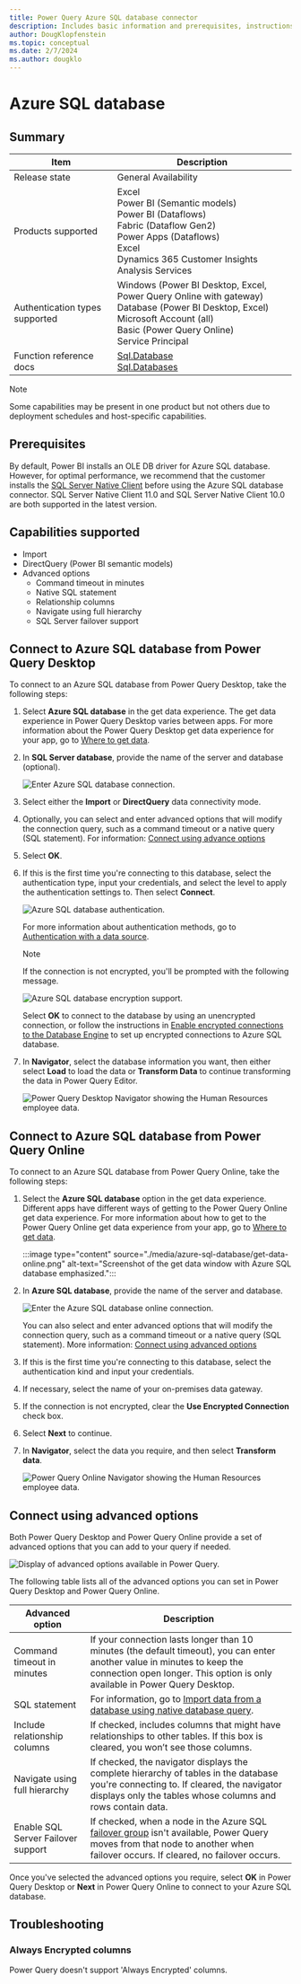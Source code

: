 ```yaml
---
title: Power Query Azure SQL database connector
description: Includes basic information and prerequisites, instructions on how to connect to your database, and information about advanced connection options.
author: DougKlopfenstein
ms.topic: conceptual
ms.date: 2/7/2024
ms.author: dougklo
---
```


# Azure SQL database

## Summary

| Item | Description |
| ------- | ------------|
|Release state | General Availability |
| Products supported | Excel<br/>Power BI (Semantic models)<br/>Power BI (Dataflows)<br/>Fabric (Dataflow Gen2)<br/>Power Apps (Dataflows)<br/>Excel<br/>Dynamics 365 Customer Insights<br/>Analysis Services |
| Authentication types supported| Windows (Power BI Desktop, Excel, Power Query Online with gateway)<br/>Database (Power BI Desktop, Excel)<br/>Microsoft Account (all)<br/> Basic (Power Query Online)<br/>Service Principal |
| Function reference docs | [Sql.Database](/powerquery-m/sql-database)<br/>[Sql.Databases](/powerquery-m/sql-databases) |

> [!NOTE]
> Some capabilities may be present in one product but not others due to deployment schedules and host-specific capabilities.

## Prerequisites

By default, Power BI installs an OLE DB driver for Azure SQL database. However, for optimal performance, we recommend that the customer installs the [SQL Server Native Client](/sql/relational-databases/native-client/applications/installing-sql-server-native-client) before using the Azure SQL database connector. SQL Server Native Client 11.0 and SQL Server Native Client 10.0 are both supported in the latest version.

## Capabilities supported

* Import
* DirectQuery (Power BI semantic models)
* Advanced options
  * Command timeout in minutes
  * Native SQL statement
  * Relationship columns
  * Navigate using full hierarchy
  * SQL Server failover support

## Connect to Azure SQL database from Power Query Desktop

To connect to an Azure SQL database from Power Query Desktop, take the following steps:

1. Select **Azure SQL database** in the get data experience. The get data experience in Power Query Desktop varies between apps. For more information about the Power Query Desktop get data experience for your app, go to [Where to get data](../where-to-get-data.md).

2. In **SQL Server database**, provide the name of the server and database (optional).

   ![Enter Azure SQL database connection.](./media/azure-sql-database/signin.png)

3. Select either the **Import** or **DirectQuery** data connectivity mode.

4. Optionally, you can select and enter advanced options that will modify the connection query, such as a command timeout or a native query (SQL statement). For information: [Connect using advance options](#connect-using-advanced-options)

5. Select **OK**.

6. If this is the first time you're connecting to this database, select the authentication type, input your credentials, and select the level to apply the authentication settings to. Then select **Connect**.

   ![Azure SQL database authentication.](./media/azure-sql-database/enter-credentials.png)

   For more information about authentication methods, go to [Authentication with a data source](../connectorauthentication.md).

   > [!NOTE]
   >  If the connection is not encrypted, you'll be prompted with the following message.

   ![Azure SQL database encryption support.](./media/azure-sql-database/encryption-warning.png)

   Select **OK** to connect to the database by using an unencrypted connection, or follow the instructions in [Enable encrypted connections to the Database Engine](/sql/database-engine/configure-windows/enable-encrypted-connections-to-the-database-engine) to set up encrypted connections to Azure SQL database.

7. In **Navigator**, select the database information you want, then either select **Load** to load the data or **Transform Data** to continue transforming the data in Power Query Editor.

   ![Power Query Desktop Navigator showing the Human Resources employee data.](./media/azure-sql-database/navigator-desktop.png)

## Connect to Azure SQL database from Power Query Online

To connect to an Azure SQL database from Power Query Online, take the following steps:

1. Select the **Azure SQL database** option in the get data experience. Different apps have different ways of getting to the Power Query Online get data experience. For more information about how to get to the Power Query Online get data experience from your app, go to [Where to get data](../where-to-get-data.md).

   :::image type="content" source="./media/azure-sql-database/get-data-online.png" alt-text="Screenshot of the get data window with Azure SQL database emphasized.":::

2. In **Azure SQL database**, provide the name of the server and database.

   ![Enter the Azure SQL database online connection.](./media/azure-sql-database/service-signin.png)

   You can also select and enter advanced options that will modify the connection query, such as a command timeout or a native query (SQL statement). More information: [Connect using advanced options](#connect-using-advanced-options)

3. If this is the first time you're connecting to this database, select the authentication kind and input your credentials.

4. If necessary, select the name of your on-premises data gateway.

5. If the connection is not encrypted, clear the **Use Encrypted Connection** check box.

6. Select **Next** to continue.

7. In **Navigator**, select the data you require, and then select **Transform data**.

   ![Power Query Online Navigator showing the Human Resources employee data.](./media/azure-sql-database/navigator-online.png)

## Connect using advanced options

Both Power Query Desktop and Power Query Online provide a set of advanced options that you can add to your query if needed.

![Display of advanced options available in Power Query.](./media/azure-sql-database/advanced-options.png)

The following table lists all of the advanced options you can set in Power Query Desktop and Power Query Online.

| Advanced option | Description |
| --------------- | ----------- |
| Command timeout in minutes | If your connection lasts longer than 10 minutes (the default timeout), you can enter another value in minutes to keep the connection open longer. This option is only available in Power Query Desktop. |
| SQL statement | For information, go to [Import data from a database using native database query](../native-database-query.md). |
| Include relationship columns | If checked, includes columns that might have relationships to other tables. If this box is cleared, you won’t see those columns. |
| Navigate using full hierarchy | If checked, the navigator displays the complete hierarchy of tables in the database you're connecting to. If cleared, the navigator displays only the tables whose columns and rows contain data. |
| Enable SQL Server Failover support | If checked, when a node in the Azure SQL [failover group](/azure/azure-sql/database/auto-failover-group-overview?tabs=azure-powershell) isn't available, Power Query moves from that node to another when failover occurs. If cleared, no failover occurs. |

Once you've selected the advanced options you require, select **OK** in Power Query Desktop or **Next** in Power Query Online to connect to your Azure SQL database.

## Troubleshooting

### Always Encrypted columns

Power Query doesn't support 'Always Encrypted' columns.
